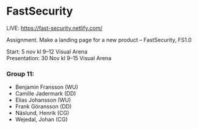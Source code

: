 # FastSecurity

LIVE: https://fast-security.netlify.com/

Assignment. Make a landing page for a new product – FastSecurity, FS1.0

Start: 5 nov kl 9–12 Visual Arena <br/>
Presentation: 30 Nov kl 9–15 Visual Arena

### Group 11:
- Benjamin Fransson (WU)
- Camille Jadermark (DD)
- Elias Johansson (WU)
- Frank Göransson (DD)
- Näslund, Henrik (CG)
- Wejedal, Johan (CG)

